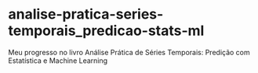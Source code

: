 # analise-pratica-series-temporais_predicao-stats-ml
Meu progresso no livro Análise Prática de Séries Temporais: Predição com Estatística e Machine Learning
